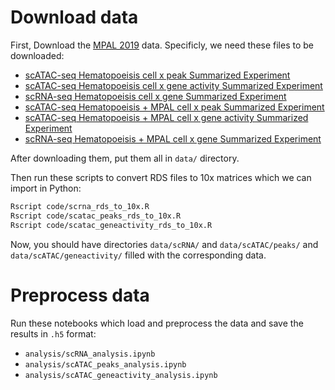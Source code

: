 # Download data
First, Download the [MPAL 2019](https://github.com/GreenleafLab/MPAL-Single-Cell-2019) data. Specificly, we need
these files to be downloaded:

- [scATAC-seq Hematopoeisis cell x peak Summarized Experiment](https://jeffgranja.s3.amazonaws.com/MPAL-10x/Supplementary_Data/Healthy-Data/scATAC-Healthy-Hematopoiesis-191120.rds)
- [scATAC-seq Hematopoeisis cell x gene activity Summarized Experiment](https://jeffgranja.s3.amazonaws.com/MPAL-10x/Supplementary_Data/Healthy-Data/scATAC-Cicero-GA-Hematopoiesis-191120.rds)
- [scRNA-seq Hematopoeisis cell x gene Summarized Experiment](https://jeffgranja.s3.amazonaws.com/MPAL-10x/Supplementary_Data/Healthy-Data/scRNA-Healthy-Hematopoiesis-191120.rds)
- [scATAC-seq Hematopoeisis + MPAL cell x peak Summarized Experiment](https://jeffgranja.s3.amazonaws.com/MPAL-10x/Supplementary_Data/Healthy-Disease-Data/scATAC-All-Hematopoiesis-MPAL-191120.rds)
- [scATAC-seq Hematopoeisis + MPAL cell x gene activity Summarized Experiment](https://jeffgranja.s3.amazonaws.com/MPAL-10x/Supplementary_Data/Healthy-Disease-Data/scATAC-Cicero-GA-Hematopoiesis-MPAL-191120.rds)
- [scRNA-seq Hematopoeisis + MPAL cell x gene Summarized Experiment](https://jeffgranja.s3.amazonaws.com/MPAL-10x/Supplementary_Data/Healthy-Disease-Data/scRNA-All-Hematopoiesis-MPAL-191120.rds)

After downloading them, put them all in `data/` directory.

Then run these scripts to convert RDS files to 10x matrices which we can import in Python:

```bash
Rscript code/scrna_rds_to_10x.R
Rscript code/scatac_peaks_rds_to_10x.R
Rscript code/scatac_geneactivity_rds_to_10x.R
```

Now, you should have directories `data/scRNA/` and `data/scATAC/peaks/` and `data/scATAC/geneactivity/` filled with the corresponding data.

# Preprocess data
Run these notebooks which load and preprocess the data and save the results in `.h5` format:

- `analysis/scRNA_analysis.ipynb`
- `analysis/scATAC_peaks_analysis.ipynb`
- `analysis/scATAC_geneactivity_analysis.ipynb`

